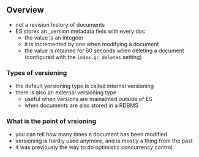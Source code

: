 ## Overview

* not a revision history of documents
* ES stores an \_version metadata fiels with every doc
  - the value is an integeer
  - it is incremented by one when modifying a document
  - the value is retained for 60 seconds when deleting a document (configured with the `index.gc_deletes` setting)

### Types of versioning

* the default versioning type is called internal versioning
* there is also an external versioning type
  - useful when versions are mainainted outside of ES
  - when documents are also stored in a RDBMS

### What is the point of vrsioning

* you can tell how many times a document has been modified
* versioning is hardly used anymore, and is mostly a thing from the past
* it was previously the way to do optimistic concurrency control


